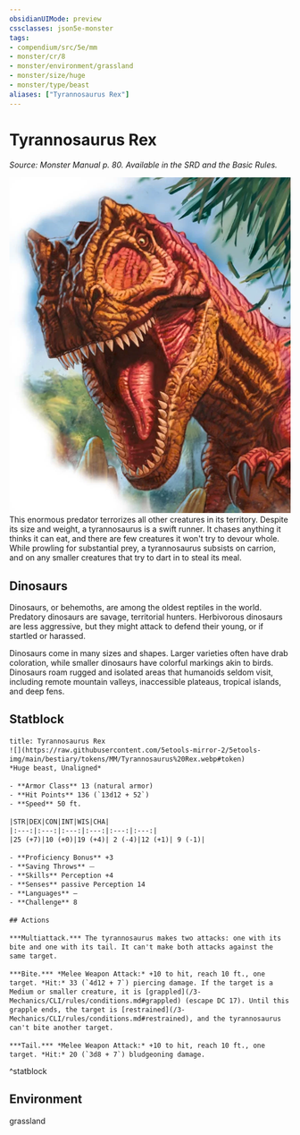 ```yaml
---
obsidianUIMode: preview
cssclasses: json5e-monster
tags:
- compendium/src/5e/mm
- monster/cr/8
- monster/environment/grassland
- monster/size/huge
- monster/type/beast
aliases: ["Tyrannosaurus Rex"]
---
```

# Tyrannosaurus Rex
*Source: Monster Manual p. 80. Available in the SRD and the Basic Rules.*  

![](https://raw.githubusercontent.com/5etools-mirror-2/5etools-img/main/bestiary/MM/Tyrannosaurus%20Rex.webp#right)  
This enormous predator terrorizes all other creatures in its territory. Despite its size and weight, a tyrannosaurus is a swift runner. It chases anything it thinks it can eat, and there are few creatures it won't try to devour whole. While prowling for substantial prey, a tyrannosaurus subsists on carrion, and on any smaller creatures that try to dart in to steal its meal.

## Dinosaurs

Dinosaurs, or behemoths, are among the oldest reptiles in the world. Predatory dinosaurs are savage, territorial hunters. Herbivorous dinosaurs are less aggressive, but they might attack to defend their young, or if startled or harassed.

Dinosaurs come in many sizes and shapes. Larger varieties often have drab coloration, while smaller dinosaurs have colorful markings akin to birds. Dinosaurs roam rugged and isolated areas that humanoids seldom visit, including remote mountain valleys, inaccessible plateaus, tropical islands, and deep fens.


## Statblock

```ad-statblock
title: Tyrannosaurus Rex
![](https://raw.githubusercontent.com/5etools-mirror-2/5etools-img/main/bestiary/tokens/MM/Tyrannosaurus%20Rex.webp#token)
*Huge beast, Unaligned*

- **Armor Class** 13 (natural armor)
- **Hit Points** 136 (`13d12 + 52`) 
- **Speed** 50 ft.

|STR|DEX|CON|INT|WIS|CHA|
|:---:|:---:|:---:|:---:|:---:|:---:|
|25 (+7)|10 (+0)|19 (+4)| 2 (-4)|12 (+1)| 9 (-1)|

- **Proficiency Bonus** +3
- **Saving Throws** ⏤
- **Skills** Perception +4
- **Senses** passive Perception 14
- **Languages** —
- **Challenge** 8

## Actions

***Multiattack.*** The tyrannosaurus makes two attacks: one with its bite and one with its tail. It can't make both attacks against the same target.

***Bite.*** *Melee Weapon Attack:* +10 to hit, reach 10 ft., one target. *Hit:* 33 (`4d12 + 7`) piercing damage. If the target is a Medium or smaller creature, it is [grappled](/3-Mechanics/CLI/rules/conditions.md#grappled) (escape DC 17). Until this grapple ends, the target is [restrained](/3-Mechanics/CLI/rules/conditions.md#restrained), and the tyrannosaurus can't bite another target.

***Tail.*** *Melee Weapon Attack:* +10 to hit, reach 10 ft., one target. *Hit:* 20 (`3d8 + 7`) bludgeoning damage.
```
^statblock

## Environment

grassland
